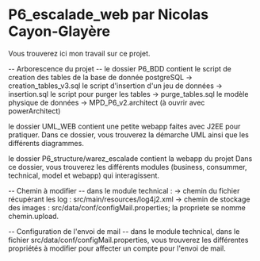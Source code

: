 ﻿# P6_escalade_web par Nicolas Cayon-Glayère 

Vous trouverez ici mon travail sur ce projet.

-- Arborescence du projet -- 
le dossier P6_BDD contient le script de creation des tables de la base de donnée postgreSQL
		-> creation_tables_v3.sql
	le script d'insertion d'un jeu de données
		-> insertion.sql
	le script pour purger les tables
		-> purge_tables.sql
	le modèle physique de données
		-> MPD_P6_v2.architect (à ouvrir avec powerArchitect)

le dossier UML_WEB contient une petite webapp faites avec J2EE pour pratiquer.
Dans ce dossier, vous trouverez la démarche UML ainsi que les différents diagrammes.

le dossier P6_structure/warez_escalade contient la webapp du projet
Dans ce dossier, vous trouverez les différents modules (business, consummer, technical, model et webapp) qui interagissent.

-- Chemin à modifier -- 
dans le module technical : 
-> chemin du fichier récupérant les log : src/main/resources/log4j2.xml
-> chemin de stockage des images : src/data/conf/configMail.properties; la propriete se nomme chemin.upload.

-- Configuration de l'envoi de mail -- 
dans le module technical, dans le fichier src/data/conf/configMail.properties, vous trouverez les différentes propriétés à modifier pour affecter un compte pour l'envoi de mail.
